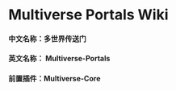 # Multiverse Portals Wiki

#### 

#### 中文名称：多世界传送门

#### 英文名称： Multiverse-Portals

#### 前置插件：Multiverse-Core





#### 



